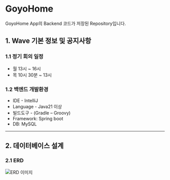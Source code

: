 # GoyoHome

GoyoHome App의 Backend 코드가 저장된 Repository입니다.

## 1. Wave 기본 정보 및 공지사항

### 1.1 정기 회의 일정
- 월 13시 ~ 16시
- 목 10시 30분 ~ 13시

### 1.2 백엔드 개발환경
- IDE - IntelliJ
- Language - Java21 이상
- 빌드도구 - (Gradle – Groovy)
- Framework: Spring boot
- DB: MySQL

---

## 2. 데이터베이스 설계

### 2.1 ERD
![ERD 이미지](https://github.com/Team7Wave/GoyoHome_Back/tree/main/image/goyohome_erd.drawio.png)